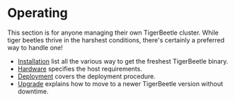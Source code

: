 # Operating

This section is for anyone managing their own TigerBeetle cluster. While tiger beetles thrive in the
harshest conditions, there's certainly a preferred way to handle one!

- [Installation](./installation.md) list all the various way to get the freshest TigerBeetle
  binary.
- [Hardware](./hardware.md) specifies the host requirements.
- [Deployment](./deployment.md) covers the deployment procedure.
- [Upgrade](./upgrade.md) explains how to move to a newer TigerBeetle version without
  downtime.
